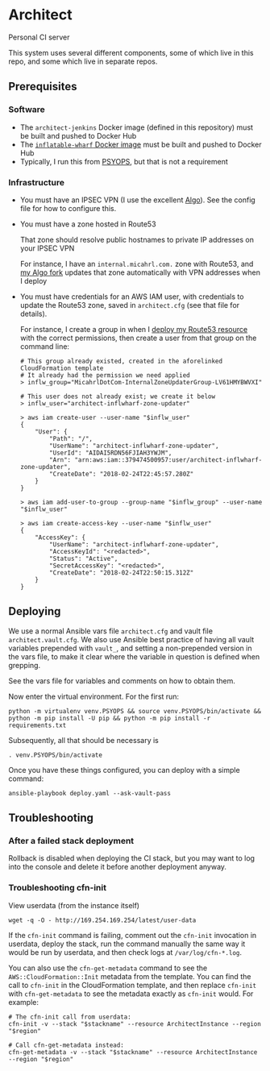 # Architect

Personal CI server

This system uses several different components,
some of which live in this repo,
and some which live in separate repos.

## Prerequisites

### Software

 -  The `architect-jenkins` Docker image (defined in this repository)
    must be built and pushed to Docker Hub
 -  The [`inflatable-wharf` Docker image](https://github.com/mrled/inflatable-wharf)
    must be built and pushed to Docker Hub
 -  Typically, I run this from [PSYOPS](https://github.com/mrled/psyops),
    but that is not a requirement

### Infrastructure

 -  You must have an IPSEC VPN
    (I use the excellent [Algo](https://github.com/trailofbits/algo)).
    See the config file for how to configure this.

 -  You must have a zone hosted in Route53

    That zone should resolve public hostnames to private IP addresses on your IPSEC VPN

    For instance, I have an `internal.micahrl.com.` zone with Route53,
    and [my Algo fork](https://github.com/mrled/algo)
    updates that zone automatically with VPN addresses when I deploy

 -  You must have credentials for an AWS IAM user,
    with credentials to update the Route53 zone,
    saved in `architect.cfg` (see that file for details).

    For instance, I create a group in when I
    [deploy my Route53 resource](https://github.com/mrled/psyops/blob/193ce3bd563dbd90d700583189c0242995b51676/dns/MicahrlDotCom.cfn.yaml#L132)
    with the correct permissions, then create a user from that group on the command line:

        # This group already existed, created in the aforelinked CloudFormation template
        # It already had the permission we need applied
        > inflw_group="MicahrlDotCom-InternalZoneUpdaterGroup-LV61HMYBWVXI"

        # This user does not already exist; we create it below
        > inflw_user="architect-inflwharf-zone-updater"

        > aws iam create-user --user-name "$inflw_user"
        {
            "User": {
                "Path": "/",
                "UserName": "architect-inflwharf-zone-updater",
                "UserId": "AIDAI5RDN56FJIAH3YWJM",
                "Arn": "arn:aws:iam::379474500957:user/architect-inflwharf-zone-updater",
                "CreateDate": "2018-02-24T22:45:57.280Z"
            }
        }

        > aws iam add-user-to-group --group-name "$inflw_group" --user-name "$inflw_user"

        > aws iam create-access-key --user-name "$inflw_user"
        {
            "AccessKey": {
                "UserName": "architect-inflwharf-zone-updater",
                "AccessKeyId": "<redacted>",
                "Status": "Active",
                "SecretAccessKey": "<redacted>",
                "CreateDate": "2018-02-24T22:50:15.312Z"
            }
        }

## Deploying

We use a normal Ansible vars file `architect.cfg` and vault file `architect.vault.cfg`.
We also use Ansible best practice of having all vault variables prepended with `vault_`,
and setting a non-prepended version in the vars file,
to make it clear where the variable in question is defined when grepping.

See the vars file for variables and comments on how to obtain them.

Now enter the virtual environment.
For the first run:

    python -m virtualenv venv.PSYOPS && source venv.PSYOPS/bin/activate && python -m pip install -U pip && python -m pip install -r requirements.txt

Subsequently, all that should be necessary is

    . venv.PSYOPS/bin/activate

Once you have these things configured, you can deploy with a simple command:

    ansible-playbook deploy.yaml --ask-vault-pass

## Troubleshooting

### After a failed stack deployment

Rollback is disabled when deploying the CI stack,
but you may want to log into the console and delete it before another deployment anyway.

### Troubleshooting cfn-init

View userdata (from the instance itself)

    wget -q -O - http://169.254.169.254/latest/user-data

If the `cfn-init` command is failing,
comment out the `cfn-init` invocation in userdata,
deploy the stack,
run the command manually the same way it would be run by userdata,
and then check logs at `/var/log/cfn-*.log`.

You can also use the `cfn-get-metadata` command to see the `AWS::CloudFormation::Init` metadata from the template.
You can find the call to `cfn-init` in the CloudFormation template,
and then replace `cfn-init` with `cfn-get-metadata` to see the metadata exactly as `cfn-init` would.
For example:

    # The cfn-init call from userdata:
    cfn-init -v --stack "$stackname" --resource ArchitectInstance --region "$region"

    # Call cfn-get-metadata instead:
    cfn-get-metadata -v --stack "$stackname" --resource ArchitectInstance --region "$region"
